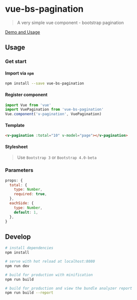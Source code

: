 # vue-bs-pagination

> A very simple vue component - bootstrap pagination

[Demo and Usage](https://meteorlxy.github.io/vue-bs-pagination/)

## Usage

### Get start

#### Import via `npm`

```bash
npm install --save vue-bs-pagination
```

#### Register component

```js
import Vue from 'vue'
import VuePagination from 'vue-bs-pagination'
Vue.component('v-pagination', VuePagination)
```

#### Template

```html
<v-pagination :total="10" v-model="page"></v-pagination>
```

#### Stylesheet

> Use `Bootstrap 3` or `Bootstrap 4.0-beta`

### Parameters

```js
props: {
  total: {
    type: Number,
    required: true,
  },
  eachSide: {
    type: Number,
    default: 1,
  },
}
```


## Develop

``` bash
# install dependencies
npm install

# serve with hot reload at localhost:8080
npm run dev

# build for production with minification
npm run build

# build for production and view the bundle analyzer report
npm run build --report
```


